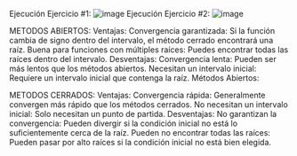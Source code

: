 Ejecución Ejercicio #1: ![image](https://github.com/user-attachments/assets/6c7ecdc8-5020-4b50-9b35-d77059264cd6)
Ejecución Ejercicio #2: ![image](https://github.com/user-attachments/assets/782620bc-b3ad-462c-b0a1-b3f88f58daa9)

METODOS ABIERTOS:
Ventajas:
Convergencia garantizada: Si la función cambia de signo dentro del intervalo, el método cerrado encontrará una raíz.
Buena para funciones con múltiples raíces: Puedes encontrar todas las raíces dentro del intervalo.
Desventajas:
Convergencia lenta: Pueden ser más lentos que los métodos abiertos.
Necesitan un intervalo inicial: Requiere un intervalo inicial que contenga la raíz.
Métodos Abiertos:

METODOS CERRADOS:
Ventajas:
Convergencia rápida: Generalmente convergen más rápido que los métodos cerrados.
No necesitan un intervalo inicial: Solo necesitan un punto de partida.
Desventajas:
No garantizan la convergencia: Pueden divergir si la condición inicial no está lo suficientemente cerca de la raíz.
Pueden no encontrar todas las raíces: Pueden pasar por alto raíces si la condición inicial no está bien elegida.
